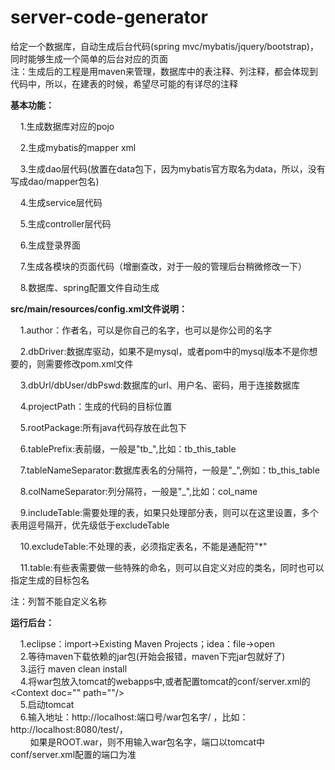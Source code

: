 # server-code-generator



给定一个数据库，自动生成后台代码(spring mvc/mybatis/jquery/bootstrap)，同时能够生成一个简单的后台对应的页面
<br/>
注：生成后的工程是用maven来管理，数据库中的表注释、列注释，都会体现到代码中，所以，在建表的时候，希望尽可能的有详尽的注释
<br/>

<strong>基本功能：</strong><br/>

&nbsp;&nbsp;&nbsp;&nbsp;1.生成数据库对应的pojo<br/>

&nbsp;&nbsp;&nbsp;&nbsp;2.生成mybatis的mapper xml<br/>

&nbsp;&nbsp;&nbsp;&nbsp;3.生成dao层代码(放置在data包下，因为mybatis官方取名为data，所以，没有写成dao/mapper包名)<br/>

&nbsp;&nbsp;&nbsp;&nbsp;4.生成service层代码<br/>

&nbsp;&nbsp;&nbsp;&nbsp;5.生成controller层代码<br/>

&nbsp;&nbsp;&nbsp;&nbsp;6.生成登录界面<br/>

&nbsp;&nbsp;&nbsp;&nbsp;7.生成各模块的页面代码（增删查改，对于一般的管理后台稍微修改一下）<br/>

&nbsp;&nbsp;&nbsp;&nbsp;8.数据库、spring配置文件自动生成<br/>

<strong>src/main/resources/config.xml文件说明：</strong><br/>

&nbsp;&nbsp;&nbsp;&nbsp;1.author：作者名，可以是你自己的名字，也可以是你公司的名字<br/>

&nbsp;&nbsp;&nbsp;&nbsp;2.dbDriver:数据库驱动，如果不是mysql，或者pom中的mysql版本不是你想要的，则需要修改pom.xml文件<br/>

&nbsp;&nbsp;&nbsp;&nbsp;3.dbUrl/dbUser/dbPswd:数据库的url、用户名、密码，用于连接数据库<br/>

&nbsp;&nbsp;&nbsp;&nbsp;4.projectPath：生成的代码的目标位置<br/>

&nbsp;&nbsp;&nbsp;&nbsp;5.rootPackage:所有java代码存放在此包下<br/>

&nbsp;&nbsp;&nbsp;&nbsp;6.tablePrefix:表前缀，一般是"tb_",比如：tb_this_table<br/>

&nbsp;&nbsp;&nbsp;&nbsp;7.tableNameSeparator:数据库表名的分隔符，一般是"_",例如：tb_this_table<br/>

&nbsp;&nbsp;&nbsp;&nbsp;8.colNameSeparator:列分隔符，一般是"_",比如：col_name<br/>

&nbsp;&nbsp;&nbsp;&nbsp;9.includeTable:需要处理的表，如果只处理部分表，则可以在这里设置，多个表用逗号隔开，优先级低于excludeTable<br/>

&nbsp;&nbsp;&nbsp;&nbsp;10.excludeTable:不处理的表，必须指定表名，不能是通配符"*"<br/>

&nbsp;&nbsp;&nbsp;&nbsp;11.table:有些表需要做一些特殊的命名，则可以自定义对应的类名，同时也可以指定生成的目标包名<br/>
	
注：列暂不能自定义名称


<strong>运行后台：</strong><br/>

&nbsp;&nbsp;&nbsp;&nbsp;1.eclipse：import->Existing Maven Projects；idea：file->open<br/>
&nbsp;&nbsp;&nbsp;&nbsp;2.等待maven下载依赖的jar包(开始会报错，maven下完jar包就好了)<br/>
&nbsp;&nbsp;&nbsp;&nbsp;3.运行 maven clean install<br/>
&nbsp;&nbsp;&nbsp;&nbsp;4.将war包放入tomcat的webapps中,或者配置tomcat的conf/server.xml的&lt;Context doc="" path=""/&gt;<br/>
&nbsp;&nbsp;&nbsp;&nbsp;5.启动tomcat<br/>
&nbsp;&nbsp;&nbsp;&nbsp;6.输入地址：http://localhost:端口号/war包名字/ ，比如：http://localhost:8080/test/，<br/>
&nbsp;&nbsp;&nbsp;&nbsp;&nbsp;&nbsp;&nbsp;&nbsp;如果是ROOT.war，则不用输入war包名字，端口以tomcat中conf/server.xml配置的端口为准<br/>

